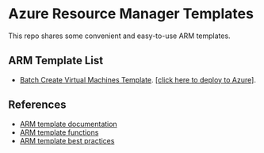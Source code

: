 # Azure Resource Manager Templates

This repo shares some convenient and easy-to-use ARM templates.

## ARM Template List

- [Batch Create Virtual Machines Template](BatchCreateVMs-Template.json). [[click here to deploy to Azure]][1].


## References

- [ARM template documentation](https://docs.microsoft.com/en-us/azure/azure-resource-manager/templates/)
- [ARM template functions](https://docs.microsoft.com/en-us/azure/azure-resource-manager/templates/template-functions)
- [ARM template best practices](https://docs.microsoft.com/en-us/azure/azure-resource-manager/templates/template-best-practices)


[1]: https://portal.azure.com/#create/Microsoft.Template/uri/https%3a%2f%2fgithub.com%2fSnowOpen%2fAzureARMTemplate%2fblob%2fmain%2fBatchCreateVMs-Template.json
